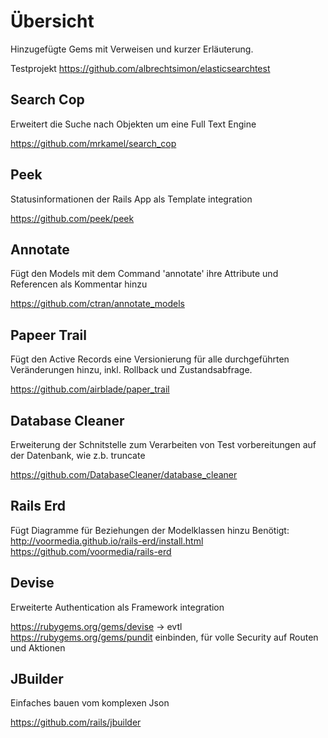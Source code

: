 # Übersicht

Hinzugefügte Gems mit Verweisen und kurzer Erläuterung.

Testprojekt https://github.com/albrechtsimon/elasticsearchtest

## Search Cop
Erweitert die Suche nach Objekten um eine Full Text Engine

https://github.com/mrkamel/search_cop

## Peek
Statusinformationen der Rails App als Template integration

https://github.com/peek/peek

## Annotate
Fügt den Models mit dem Command 'annotate' ihre Attribute und Referencen als Kommentar hinzu

https://github.com/ctran/annotate_models

## Papeer Trail
Fügt den Active Records eine Versionierung für alle durchgeführten Veränderungen hinzu, inkl. Rollback und Zustandsabfrage.

https://github.com/airblade/paper_trail

## Database Cleaner
Erweiterung der Schnitstelle zum Verarbeiten von Test vorbereitungen auf der Datenbank, wie z.b. truncate

https://github.com/DatabaseCleaner/database_cleaner

## Rails Erd
Fügt Diagramme für Beziehungen der Modelklassen hinzu
Benötigt: http://voormedia.github.io/rails-erd/install.html
https://github.com/voormedia/rails-erd

## Devise
Erweiterte Authentication als Framework integration

https://rubygems.org/gems/devise
-> evtl https://rubygems.org/gems/pundit einbinden, für volle Security auf Routen und Aktionen

## JBuilder
Einfaches bauen vom komplexen Json

https://github.com/rails/jbuilder
